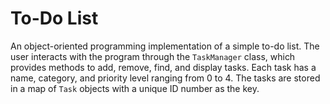 # To-Do List
An object-oriented programming implementation of a simple to-do list. The user interacts with the program through the `TaskManager` class, which provides methods to add, remove, find, and display tasks. Each task has a name, category, and priority level ranging from 0 to 4.
The tasks are stored in a map of `Task` objects with a unique ID number as the key.